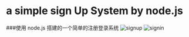 # a simple sign Up System by node.js 
###使用 node.js 搭建的一个简单的注册登录系统
![signup](https://i.loli.net/2019/06/05/5cf70fabc856464156.png)
![signin](https://i.loli.net/2019/06/05/5cf70fc7f14cb62527.png)